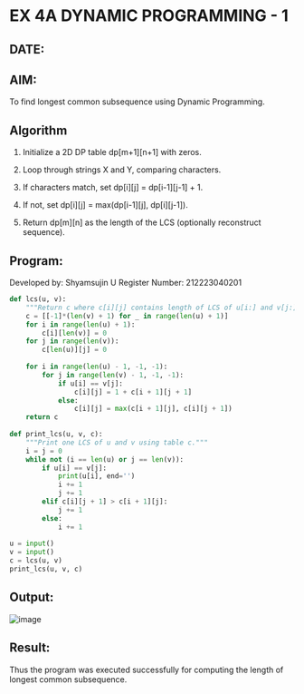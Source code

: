 # EX 4A DYNAMIC PROGRAMMING - 1
## DATE:
## AIM:
To find longest common subsequence using Dynamic Programming.



## Algorithm
1. Initialize a 2D DP table dp[m+1][n+1] with zeros.

2. Loop through strings X and Y, comparing characters.

3. If characters match, set dp[i][j] = dp[i-1][j-1] + 1.

4. If not, set dp[i][j] = max(dp[i-1][j], dp[i][j-1]).

5. Return dp[m][n] as the length of the LCS (optionally reconstruct sequence). 

## Program:

Developed by: Shyamsujin U
Register Number:  212223040201

```python
def lcs(u, v):
    """Return c where c[i][j] contains length of LCS of u[i:] and v[j:]."""
    c = [[-1]*(len(v) + 1) for _ in range(len(u) + 1)]
    for i in range(len(u) + 1):
        c[i][len(v)] = 0
    for j in range(len(v)):
        c[len(u)][j] = 0
 
    for i in range(len(u) - 1, -1, -1):
        for j in range(len(v) - 1, -1, -1):
            if u[i] == v[j]:
                c[i][j] = 1 + c[i + 1][j + 1]
            else:
                c[i][j] = max(c[i + 1][j], c[i][j + 1])
    return c
 
def print_lcs(u, v, c):
    """Print one LCS of u and v using table c."""
    i = j = 0
    while not (i == len(u) or j == len(v)):
        if u[i] == v[j]:
            print(u[i], end='')
            i += 1
            j += 1
        elif c[i][j + 1] > c[i + 1][j]:
            j += 1
        else:
            i += 1
 
u = input()
v = input()
c = lcs(u, v)
print_lcs(u, v, c)

```

## Output:
![image](https://github.com/user-attachments/assets/508bbd87-6284-4507-952d-b462ffa67598)



## Result:
Thus the program was executed successfully for computing the length of longest common subsequence.
